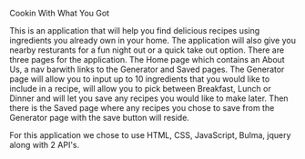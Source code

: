 Cookin With What You Got

This is an application that will help you find delicious recipes using ingredients you already own in your home. The application will also give you nearby resturants for a fun night out or a quick take out option. There are three pages for the application. The Home page which contains an About Us, a nav barwith links to the Generator and Saved pages. The Generator page will allow you to input up to 10 ingredients that you would like to include in a recipe, will allow you to pick between Breakfast, Lunch or Dinner and will let you save any recipes you would like to make later. Then there is the Saved page where any recipes you chose to save from the Generator page with the save button will reside. 

For this application we chose to use HTML, CSS, JavaScript, Bulma, jquery along with 2 API's.

